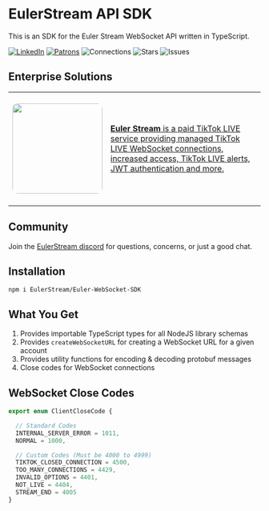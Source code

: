 # EulerStream API SDK

This is an SDK for the Euler Stream WebSocket API written in TypeScript.

[![LinkedIn](https://img.shields.io/badge/LinkedIn-0077B5?style=for-the-badge&logo=linkedin&logoColor=white&style=flat-square)](https://www.linkedin.com/in/isaackogan/)
[![Patrons](https://www.eulerstream.com/api/pips/patrons?v=002)](https://www.eulerstream.com/)
![Connections](https://tiktok.eulerstream.com/analytics/pips/1)
![Stars](https://img.shields.io/github/stars/EulerStream/Euler-WebSocket-SDK?style=flat&color=0274b5&alt=1)
![Issues](https://img.shields.io/github/issues/EulerStream/Euler-WebSocket-SDK)

## Enterprise Solutions

<table>
<tr>
    <td><br/><img width="180px" style="border-radius: 10px" src="https://raw.githubusercontent.com/isaackogan/TikTokLive/master/.github/SquareLogo.png"><br/><br/></td>
    <td>
        <a href="https://www.eulerstream.com">
            <strong>Euler Stream</strong> is a paid TikTok LIVE service providing managed TikTok LIVE WebSocket connections, increased access, TikTok LIVE alerts, JWT authentication and more.
        </a>
    </td>
</tr>
</table>

## Community

Join the [EulerStream discord](https://www.eulerstream.com/discord) for questions, concerns, or just a good chat.

## Installation

`npm i EulerStream/Euler-WebSocket-SDK`

## What You Get

1. Provides importable TypeScript types for all NodeJS library schemas
2. Provides `createWebSocketURL` for creating a WebSocket URL for a given account
3. Provides utility functions for encoding & decoding protobuf messages
4. Close codes for WebSocket connections

## WebSocket Close Codes

```ts
export enum ClientCloseCode {

  // Standard Codes
  INTERNAL_SERVER_ERROR = 1011,
  NORMAL = 1000,

  // Custom Codes (Must be 4000 to 4999)
  TIKTOK_CLOSED_CONNECTION = 4500,
  TOO_MANY_CONNECTIONS = 4429,
  INVALID_OPTIONS = 4401,
  NOT_LIVE = 4404,
  STREAM_END = 4005
}
```
